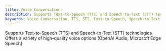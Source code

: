```yaml
---
title: Voice Conversation
description: Supports Text-to-Speech (TTS) and Speech-to-Text (STT) technologies
keywords: Voice Conversation, TTS, STT, Text-to-Speech, Speech-to-Text
---
```


<CardGroup cols={2}>
  <Card title="Voice Conversion" icon="microphone">
    Supports Text-to-Speech (TTS) and Speech-to-Text (STT) technologies
  </Card>
  <Card title="Multiple Voice Sources" icon="volume-high">
    Offers a variety of high-quality voice options (OpenAI Audio, Microsoft Edge Speech)
  </Card>
</CardGroup>

